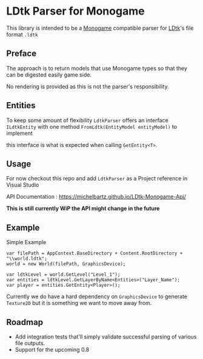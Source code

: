# LDtk Parser for Monogame

This library is intended to be a [Monogame](https://www.monogame.net/) compatible parser for [LDtk](https://ldtk.io/)'s file format `.ldtk`

## Preface

The approach is to return models that use Monogame types so that they can be digested easily game side.

No rendering is provided as this is not the parser's responsibility.

## Entities

To keep some amount of flexibility `LdtkParser` offers an interface `ILdtkEntity` with one method `FromLdtk(EntityModel entityModel)` to implement

this interface is what is expected when calling `GetEntity<T>`.

## Usage

For now checkout this repo and add `LdtkParser` as a Project reference in Visual Studio

API Documentation : https://michelbartz.github.io/LDtk-Monogame-Api/

**This is still currently WiP the API might change in the future**

## Example

Simple Example
```
var filePath = AppContext.BaseDirectory + Content.RootDirectory + "\\world.ldtk";
world = new World(filePath, GraphicsDevice);

var ldtkLevel = world.GetLevel("Level_1");
var entities = ldtkLevel.GetLayerByName<Entities>("Layer_Name");
var player = entities.GetEntity<Player>();
```

Currently we do have a hard dependency on `GraphicsDevice` to generate `Texture2D` but it is something we want to move away from.

## Roadmap

- Add integration tests that'll simply validate successful parsing of various file outputs.
- Support for the upcoming 0.8